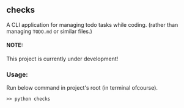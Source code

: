 ## checks

A CLI application for managing todo tasks while coding. (rather than managing `TODO.md` or similar files.)


#### NOTE:
This project is currently under development!


### Usage:
Run below command in project's root (in terminal ofcourse).
```
>> python checks
```